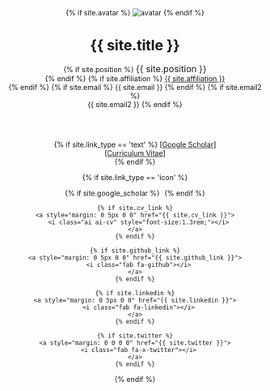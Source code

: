 <header>     
  {% if site.avatar %}
  <a class="image avatar"><img src="{{ site.avatar }}" alt="avatar" /></a>
  {% endif %}

  <h1>{{ site.title }}</h1>

  {% if site.position %}
  <position style="font-size:1.10rem;">{{ site.position }}</position>
  <br>
  {% endif %}
  {% if site.affiliation %}
  <a href="{{ site.affiliation_link }}" rel="noopener"><autocolor>{{ site.affiliation }}</autocolor></a>
  <br>
  {% endif %}
  {% if site.email %}
  <email>{{ site.email }}</email>
  {% endif %}
  {% if site.email2 %}
  <br>
  <email>{{ site.email2 }}</email>
  {% endif %}
  
  <br>
  <br>

  {% if site.link_type == 'text' %}
  [<a href="{{ site.google_scholar }}">Google Scholar</a>]
  <br>
  [<a href="{{ site.cv_link }}">Curriculum Vitae</a>]
  <br>
  {% endif %}

  {% if site.link_type == 'icon' %}
  <div class="social-icons">
    {% if site.google_scholar %}
    <a style="margin: 0 5px 0 0" href="{{ site.google_scholar }}">
      <i class="ai ai-google-scholar" style="font-size:1.2rem"></i>
    </a>  
    {% endif %} 

    {% if site.cv_link %}
    <a style="margin: 0 5px 0 0" href="{{ site.cv_link }}">
      <i class="ai ai-cv" style="font-size:1.3rem;"></i>
    </a>
    {% endif %}

    {% if site.github_link %}
    <a style="margin: 0 5px 0 0" href="{{ site.github_link }}">
      <i class="fab fa-github"></i>
    </a>
    {% endif %}

    {% if site.linkedin %}
    <a style="margin: 0 5px 0 0" href="{{ site.linkedin }}">
      <i class="fab fa-linkedin"></i>
    </a>
    {% endif %}

    {% if site.twitter %}
    <a style="margin: 0 0 0 0" href="{{ site.twitter }}">
      <i class="fab fa-x-twitter"></i>
    </a>
    {% endif %}
  </div>
  {% endif %}
  <br>
</header>